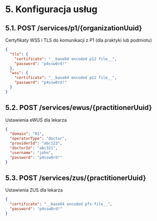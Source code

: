 # 5. Konfiguracja usług

## 5.1. POST /services/p1/{organizationUuid}

Certyfikaty WSS i TLS do komunikacji z P1 (dla praktyki lub podmiotu)

```json
{
  "tls": {
    "certificate": "__base64 encoded p12 file__",
    "password": "p4ssw0rd!"
  },
  "wss": {
    "certificate": "__base64 encoded p12 file__",
    "password": "p4ssw0rd!"
  }
}
```

## 5.2. POST /services/ewus/{practitionerUuid}

Ustawienia eWUŚ dla lekarza

```json
{
  "domain": "01",
  "operatorType": "doctor",
  "providerId": "abc123",
  "doctorId": "abc321",
  "username": "john",
  "password": "p4ssw0rd!"
}
```

## 5.3. POST /services/zus/{practitionerUuid}

Ustawienia ZUS dla lekarza

```json
{
  "certificate": "__base64 encoded pfx file__",
  "password": "p4ssw0rd!"
}
```
